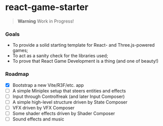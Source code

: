 # react-game-starter

> **Warning** Work in Progress!

### Goals

- To provide a solid starting template for React- and Three.js-powered games;
- To act as a sanity check for the libraries used;
- To prove that React Game Development is a thing (and one of beauty!)

### Roadmap

- [x] Bootstrap a new Vite/R3F/etc. app
- [ ] A simple Miniplex setup that steers entities and effects
- [ ] Input through Controlfreak (and later Input Composer)
- [ ] A simple high-level structure driven by State Composer
- [ ] VFX driven by VFX Composer
- [ ] Some shader effects driven by Shader Composer
- [ ] Sound effects and music
